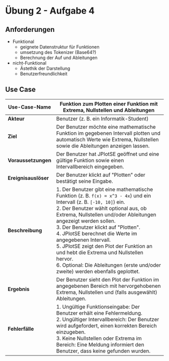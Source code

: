 # Übung 2 - Aufgabe 4

## Anforderungen

- Funktional
  - geignete Datenstruktur für Funktionen
  - umsetzung des Tokenizer (Base64?)
  - Berechnung der Auf und Ableitungen
- nicht-Funktional
  - Ästethik der Darstellung
  - Benutzerfreundlichkeit

## Use Case

| **Use-Case-Name**       | Funktion zum Plotten einer Funktion mit Extrema, Nullstellen und Ableitungen |
|-------------------------|---------------------------------------------------------------------------|
| **Akteur**              | Benutzer (z. B. ein Informatik-Student)                                   |
| **Ziel**                | Der Benutzer möchte eine mathematische Funktion im gegebenen Intervall plotten und automatisch Werte wie Extrema, Nullstellen sowie die Ableitungen anzeigen lassen. |
| **Voraussetzungen**     | Der Benutzer hat JPlotSE geöffnet und eine gültige Funktion sowie einen Intervallbereich eingegeben. |
| **Ereignisauslöser**    | Der Benutzer klickt auf "Plotten" oder bestätigt seine Eingabe.           |
| **Beschreibung**        | 1. Der Benutzer gibt eine mathematische Funktion (z. B. `f(x) = x^3 - 4x`) und ein Intervall (z. B. `[-10, 10]`) ein.<br> 2. Der Benutzer wählt optional aus, ob Extrema, Nullstellen und/oder Ableitungen angezeigt werden sollen.<br> 3. Der Benutzer klickt auf "Plotten".<br> 4. JPlotSE berechnet die Werte im angegebenen Intervall.<br> 5. JPlotSE zeigt den Plot der Funktion an und hebt die Extrema und Nullstellen hervor.<br> 6. Optional: Die Ableitungen (erste und/oder zweite) werden ebenfalls geplottet. |
| **Ergebnis**            | Der Benutzer sieht den Plot der Funktion im angegebenen Bereich mit hervorgehobenen Extrema, Nullstellen und (falls ausgewählt) Ableitungen. |
| **Fehlerfälle**         | 1. Ungültige Funktionseingabe: Der Benutzer erhält eine Fehlermeldung.<br> 2. Ungültiger Intervallbereich: Der Benutzer wird aufgefordert, einen korrekten Bereich einzugeben.<br> 3. Keine Nullstellen oder Extrema im Bereich: Eine Meldung informiert den Benutzer, dass keine gefunden wurden. |
